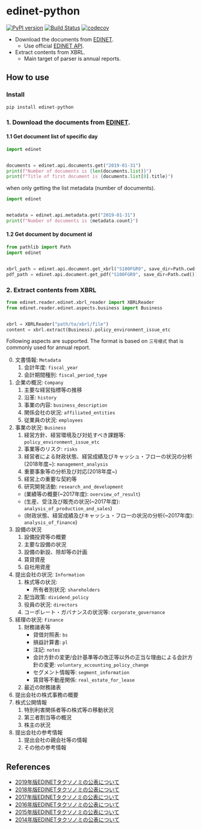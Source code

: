 # edinet-python

[![PyPI version](https://badge.fury.io/py/edinet-python.svg)](https://badge.fury.io/py/edinet-python)
[![Build Status](https://travis-ci.org/chakki-works/edinet-python.svg?branch=master)](https://travis-ci.org/chakki-works/edinet-python)
[![codecov](https://codecov.io/gh/chakki-works/edinet-python/branch/master/graph/badge.svg)](https://codecov.io/gh/chakki-works/edinet-python)

* Download the documents from [EDINET](http://disclosure.edinet-fsa.go.jp/).
  * Use official [EDINET API](https://disclosure.edinet-fsa.go.jp/EKW0EZ0015.html).
* Extract contents from XBRL.
  * Main target of parser is annual reports.

## How to use

### Install

```
pip install edinet-python
```

### 1. Download the documents from [EDINET](http://disclosure.edinet-fsa.go.jp/).

#### 1.1 Get document list of specific day

```py
import edinet


documents = edinet.api.documents.get("2019-01-31")
print(f"Number of documents is {len(documents.list)}")
print(f"Title of first document is {documents.list[0].title}")
```

when only getting the list metadata (number of documents).

```py
import edinet


metadata = edinet.api.metadata.get("2019-01-31")
print(f"Number of documents is {metadata.count}")

```

#### 1.2 Get document by document id

```py
from pathlib import Path
import edinet


xbrl_path = edinet.api.document.get_xbrl("S100FGR9", save_dir=Path.cwd())
pdf_path = edinet.api.document.get_pdf("S100FGR9", save_dir=Path.cwd())
```

### 2. Extract contents from XBRL

```py
from edinet.reader.edinet.xbrl_reader import XBRLReader
from edinet.reader.edinet.aspects.business import Business


xbrl = XBRLReader("path/to/xbrl/file")
content = xbrl.extract(Business).policy_environment_issue_etc
```

Following aspects are supported. The format is based on `三号様式` that is commonly used for annual report.

0. 文書情報: `Metadata`
    1. 会計年度: `fiscal_year`
    2. 会計期間種別: `fiscal_period_type`
1. 企業の概況: `Company`
    1. 主要な経営指標等の推移
    2. 沿革: `history`
    3. 事業の内容: `business_description`
    4. 関係会社の状況: `affiliated_entities`
    5. 従業員の状況: `employees`
2. 事業の状況: `Business`
    1. 経営方針、経営環境及び対処すべき課題等: `policy_environment_issue_etc`
    2. 事業等のリスク: `risks`
    3. 経営者による財政状態、経営成績及びキャッシュ・フローの状況の分析(2018年度~): `management_analysis`
    4. 重要事象等の分析及び対応(2018年度~)
    5. 経営上の重要な契約等
    6. 研究開発活動: `research_and_development`
    * (業績等の概要(~2017年度): `overview_of_result`)
    * (生産、受注及び販売の状況(~2017年度): `analysis_of_production_and_sales`)
    * (財政状態、経営成績及びキャッシュ・フローの状況の分析(~2017年度): `analysis_of_finance`)
3. 設備の状況
    1. 設備投資等の概要
    2. 主要な設備の状況
    3. 設備の新設、除却等の計画
    4. 賃貸資産
    5. 自社用資産
4. 提出会社の状況: `Information`
    1. 株式等の状況:
        * 所有者別状況: `shareholders`
    2. 配当政策: `dividend_policy`
    3. 役員の状況: `directors`
    4. コーポレート・ガバナンスの状況等: `corporate_governance`
5. 経理の状況: `Finance`
    1. 財務諸表等
        * 貸借対照表: `bs`
        * 損益計算書: `pl`
        * 注記: `notes`
        * 会計方針の変更/会計基準等の改正等以外の正当な理由による会計方針の変更: `voluntary_accounting_policy_change`
        * セグメント情報等: `segment_information`
        * 賃貸等不動産関係: `real_estate_for_lease`
    2. 最近の財務諸表
6. 提出会社の株式事務の概要
7. 株式公開情報
    1. 特別利害関係者等の株式等の移動状況
    2. 第三者割当等の概況
    3. 株主の状況
8. 提出会社の参考情報
    1. 提出会社の親会社等の情報
    2. その他の参考情報 

## References

* [2019年版EDINETタクソノミの公表について](https://www.fsa.go.jp/search/20190228.html)
* [2018年版EDINETタクソノミの公表について](https://www.fsa.go.jp/search/20180228.html)
* [2017年版EDINETタクソノミの公表について](https://www.fsa.go.jp/search/20170228.html)
* [2016年版EDINETタクソノミの公表について](https://www.fsa.go.jp/search/20160314.html)
* [2015年版EDINETタクソノミの公表について](https://www.fsa.go.jp/search/20150310.html)
* [2014年版EDINETタクソノミの公表について](https://www.fsa.go.jp/search/20140310.html)
